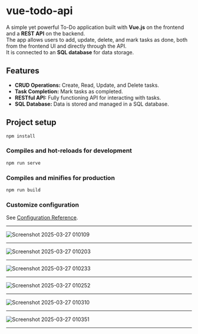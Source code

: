 # vue-todo-api

A simple yet powerful To-Do application built with **Vue.js** on the frontend and a **REST API** on the backend.<br /> 
The app allows users to add, update, delete, and mark tasks as done, both from the frontend UI and directly through the API.<br />
It is connected to an **SQL database** for data storage.

## Features

- **CRUD Operations:** Create, Read, Update, and Delete tasks.
- **Task Completion:** Mark tasks as completed.
- **RESTful API:** Fully functioning API for interacting with tasks.
- **SQL Database:** Data is stored and managed in a SQL database.

## Project setup
```
npm install
```

### Compiles and hot-reloads for development
```
npm run serve
```

### Compiles and minifies for production
```
npm run build
```

### Customize configuration
See [Configuration Reference](https://cli.vuejs.org/config/).<hr />
![Screenshot 2025-03-27 010109](https://github.com/user-attachments/assets/00ea01ec-058d-485e-b666-f48bbfd70a24)<hr />
![Screenshot 2025-03-27 010203](https://github.com/user-attachments/assets/3436b1ed-0343-4ade-a276-cf78879b0667)<hr />
![Screenshot 2025-03-27 010233](https://github.com/user-attachments/assets/b58a0a0f-5e07-4b47-a30c-7d8ca8c5f086)<hr />
![Screenshot 2025-03-27 010252](https://github.com/user-attachments/assets/527159f6-24cb-4e14-a269-4e20ca7323f3)<hr />
![Screenshot 2025-03-27 010310](https://github.com/user-attachments/assets/dfb64722-1e48-4756-964d-c16f402af008)<hr />
![Screenshot 2025-03-27 010351](https://github.com/user-attachments/assets/d2d9cc12-644d-4b2d-8965-bc9375ccd409)<hr />
